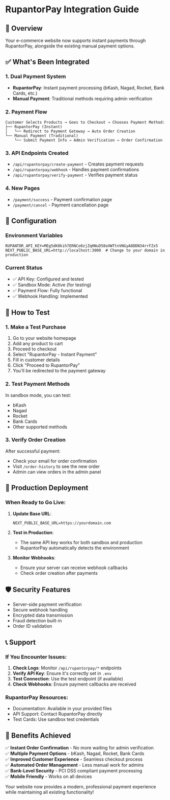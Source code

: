 # RupantorPay Integration Guide

## 🎯 Overview
Your e-commerce website now supports instant payments through RupantorPay, alongside the existing manual payment options.

## ✅ What's Been Integrated

### 1. Dual Payment System
- **RupantorPay**: Instant payment processing (bKash, Nagad, Rocket, Bank Cards, etc.)
- **Manual Payment**: Traditional methods requiring admin verification

### 2. Payment Flow
```
Customer Selects Products → Goes to Checkout → Chooses Payment Method:
├── RupantorPay (Instant)
│   └── Redirect to Payment Gateway → Auto Order Creation
└── Manual Payment (Traditional)
    └── Submit Payment Info → Admin Verification → Order Confirmation
```

### 3. API Endpoints Created
- `/api/rupantorpay/create-payment` - Creates payment requests
- `/api/rupantorpay/webhook` - Handles payment confirmations
- `/api/rupantorpay/verify-payment` - Verifies payment status

### 4. New Pages
- `/payment/success` - Payment confirmation page
- `/payment/cancel` - Payment cancellation page

## 🔧 Configuration

### Environment Variables
```env
RUPANTOR_API_KEY=MEg5dK0kih7ERNCo0zjZqHNuD58oXWTtnVNGyA8DDN34rrFZx5
NEXT_PUBLIC_BASE_URL=http://localhost:3000  # Change to your domain in production
```

### Current Status
- ✅ API Key: Configured and tested
- ✅ Sandbox Mode: Active (for testing)
- ✅ Payment Flow: Fully functional
- ✅ Webhook Handling: Implemented

## 🚀 How to Test

### 1. Make a Test Purchase
1. Go to your website homepage
2. Add any product to cart
3. Proceed to checkout
4. Select "RupantorPay - Instant Payment"
5. Fill in customer details
6. Click "Proceed to RupantorPay"
7. You'll be redirected to the payment gateway

### 2. Test Payment Methods
In sandbox mode, you can test:
- bKash
- Nagad  
- Rocket
- Bank Cards
- Other supported methods

### 3. Verify Order Creation
After successful payment:
- Check your email for order confirmation
- Visit `/order-history` to see the new order
- Admin can view orders in the admin panel

## 🔄 Production Deployment

### When Ready to Go Live:

1. **Update Base URL**:
   ```env
   NEXT_PUBLIC_BASE_URL=https://yourdomain.com
   ```

2. **Test in Production**:
   - The same API key works for both sandbox and production
   - RupantorPay automatically detects the environment

3. **Monitor Webhooks**:
   - Ensure your server can receive webhook callbacks
   - Check order creation after payments

## 🛡️ Security Features

- Server-side payment verification
- Secure webhook handling
- Encrypted data transmission
- Fraud detection built-in
- Order ID validation

## 📞 Support

### If You Encounter Issues:

1. **Check Logs**: Monitor `/api/rupantorpay/*` endpoints
2. **Verify API Key**: Ensure it's correctly set in `.env`
3. **Test Connection**: Use the test endpoint (if available)
4. **Check Webhooks**: Ensure payment callbacks are received

### RupantorPay Resources:
- Documentation: Available in your provided files
- API Support: Contact RupantorPay directly
- Test Cards: Use sandbox test credentials

## 🎉 Benefits Achieved

✅ **Instant Order Confirmation** - No more waiting for admin verification  
✅ **Multiple Payment Options** - bKash, Nagad, Rocket, Bank Cards  
✅ **Improved Customer Experience** - Seamless checkout process  
✅ **Automated Order Management** - Less manual work for admins  
✅ **Bank-Level Security** - PCI DSS compliant payment processing  
✅ **Mobile Friendly** - Works on all devices  

Your website now provides a modern, professional payment experience while maintaining all existing functionality!